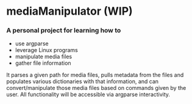 # mediaManipulator (WIP)
### A personal project for learning how to
- use argparse
- leverage Linux programs
- manipulate media files
- gather file information

It parses a given path for media files, pulls metadata from the files and populates various dictionaries with that information, and can convert/manipulate those media files based on commands given by the user.  All functionality will be accessible via argparse interactivity.
